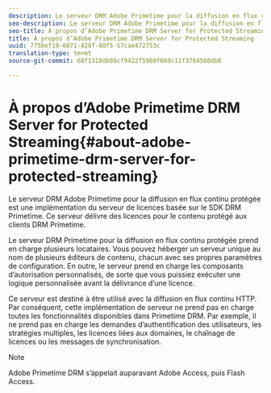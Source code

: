 ```yaml
---
description: Le serveur DRM Adobe Primetime pour la diffusion en flux continu protégée est une implémentation du serveur de licences basée sur le SDK DRM Primetime. Ce serveur délivre des licences pour le contenu protégé aux clients DRM Primetime.
seo-description: Le serveur DRM Adobe Primetime pour la diffusion en flux continu protégée est une implémentation du serveur de licences basée sur le SDK DRM Primetime. Ce serveur délivre des licences pour le contenu protégé aux clients DRM Primetime.
seo-title: À propos d’Adobe Primetime DRM Server for Protected Streaming
title: À propos d’Adobe Primetime DRM Server for Protected Streaming
uuid: 775bef19-6071-428f-80f5-57cae472753c
translation-type: tm+mt
source-git-commit: 68f1318db89cf9422f5969f669c11f3784560db6

---
```



# À propos d’Adobe Primetime DRM Server for Protected Streaming{#about-adobe-primetime-drm-server-for-protected-streaming}

Le serveur DRM Adobe Primetime pour la diffusion en flux continu protégée est une implémentation du serveur de licences basée sur le SDK DRM Primetime. Ce serveur délivre des licences pour le contenu protégé aux clients DRM Primetime.

Le serveur DRM Primetime pour la diffusion en flux continu protégée prend en charge plusieurs locataires. Vous pouvez héberger un serveur unique au nom de plusieurs éditeurs de contenu, chacun avec ses propres paramètres de configuration. En outre, le serveur prend en charge les composants d’autorisation personnalisés, de sorte que vous puissiez exécuter une logique personnalisée avant la délivrance d’une licence.

Ce serveur est destiné à être utilisé avec la diffusion en flux continu HTTP. Par conséquent, cette implémentation de serveur ne prend pas en charge toutes les fonctionnalités disponibles dans Primetime DRM. Par exemple, il ne prend pas en charge les demandes d’authentification des utilisateurs, les stratégies multiples, les licences liées aux domaines, le chaînage de licences ou les messages de synchronisation.

>[!NOTE]
>
>Adobe Primetime DRM s’appelait auparavant Adobe Access, puis Flash Access.

